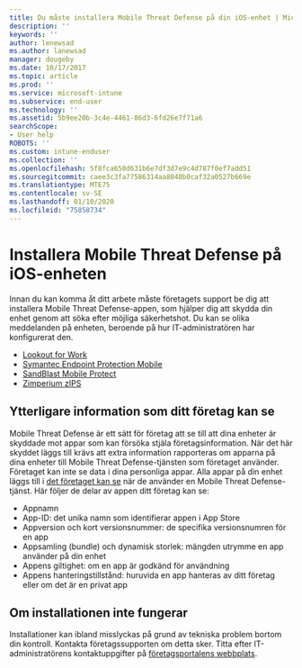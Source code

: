 ```yaml
---
title: Du måste installera Mobile Threat Defense på din iOS-enhet | Microsoft Docs
description: ''
keywords: ''
author: lenewsad
ms.author: lanewsad
manager: dougeby
ms.date: 10/17/2017
ms.topic: article
ms.prod: ''
ms.service: microsoft-intune
ms.subservice: end-user
ms.technology: ''
ms.assetid: 5b9ee20b-3c4e-4461-86d3-6fd26e7f71a6
searchScope:
- User help
ROBOTS: ''
ms.custom: intune-enduser
ms.collection: ''
ms.openlocfilehash: 5f8fca650d631b6e7df3d7e9c4d787f0ef7add51
ms.sourcegitcommit: caee3c3fa77586314aa8040b0caf32a0527b669e
ms.translationtype: MTE75
ms.contentlocale: sv-SE
ms.lasthandoff: 01/10/2020
ms.locfileid: "75858734"
---
```

# <a name="install-mobile-threat-defense-on-your-ios-device"></a>Installera Mobile Threat Defense på iOS-enheten


Innan du kan komma åt ditt arbete måste företagets support be dig att installera Mobile Threat Defense-appen, som hjälper dig att skydda din enhet genom att söka efter möjliga säkerhetshot. Du kan se olika meddelanden på enheten, beroende på hur IT-administratören har konfigurerat den.


* [Lookout for Work](you-are-prompted-to-install-lookout-for-work-ios.md)
* [Symantec Endpoint Protection Mobile](you-are-prompted-to-install-skycure-ios.md)
* [SandBlast Mobile Protect](you-are-prompted-to-install-sandblast-ios.md)
* [Zimperium zIPS](you-are-prompted-to-install-zips-ios.md)

## <a name="additional-information-your-company-can-see"></a>Ytterligare information som ditt företag kan se

Mobile Threat Defense är ett sätt för företag att se till att dina enheter är skyddade mot appar som kan försöka stjäla företagsinformation. När det här skyddet läggs till krävs att extra information rapporteras om apparna på dina enheter till Mobile Threat Defense-tjänsten som företaget använder. Företaget kan inte se data i dina personliga appar. Alla appar på din enhet läggs till i [det företaget kan se](what-info-can-your-company-see-when-you-enroll-your-device-in-intune.md) när de använder en Mobile Threat Defense-tjänst. Här följer de delar av appen ditt företag kan se:

* Appnamn
* App-ID: det unika namn som identifierar appen i App Store
* Appversion och kort versionsnummer: de specifika versionsnumren för en app
* Appsamling (bundle) och dynamisk storlek: mängden utrymme en app använder på din enhet
* Appens giltighet: om en app är godkänd för användning
* Appens hanteringstillstånd: huruvida en app hanteras av ditt företag eller om det är en privat app

## <a name="if-the-installation-doesnt-work"></a>Om installationen inte fungerar

Installationer kan ibland misslyckas på grund av tekniska problem bortom din kontroll. Kontakta företagssupporten om detta sker. Titta efter IT-administratörens kontaktuppgifter på [företagsportalens webbplats](https://go.microsoft.com/fwlink/?linkid=2010980).
